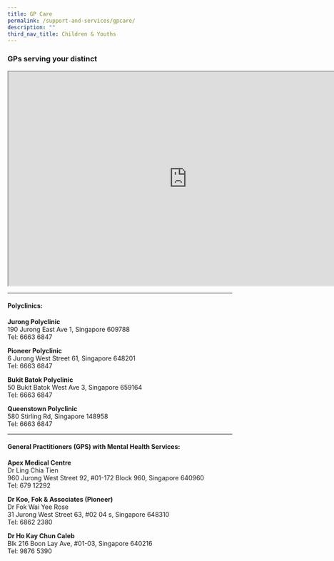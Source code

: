 ```yaml
---
title: GP Care
permalink: /support-and-services/gpcare/
description: ""
third_nav_title: Children & Youths
---
```


<h3>GPs serving your distinct</h3>
<iframe src="https://www.google.com/maps/d/embed?mid=1rUQJfhuhWAL8Rs7bDoON11i7eLvcPYv2&ehbc=2E312F" width="800" height="480"></iframe>

---

<h4>Polyclinics:</h4>

<b>Jurong Polyclinic</b><br>
190 Jurong East Ave 1, Singapore 609788<br>
Tel: 6663 6847<br>
    
<b>Pioneer Polyclinic</b><br>
6 Jurong West Street 61, Singapore 648201<br>
Tel: 6663 6847<br>
    
<b>Bukit Batok Polyclinic</b><br>
50 Bukit Batok West Ave 3, Singapore 659164<br>
Tel: 6663 6847<br>
    
<b>Queenstown Polyclinic</b><br>
580 Stirling Rd, Singapore 148958<br>
Tel: 6663 6847<br>


----

<h4>General Practitioners (GPS) with Mental Health Services:</h4>

<b>Apex Medical Centre</b><br>
Dr Ling Chia Tien<br>
960 Jurong West Street 92, #01-172 Block 960, Singapore 640960<br>
Tel: 679 12292<br>
    
<b>Dr Koo, Fok & Associates (Pioneer)</b><br>
Dr Fok Wai Yee Rose<br>
31 Jurong West Street 63, #02 04 s, Singapore 648310<br>
Tel: 6862 2380<br>
    
<b>Dr Ho Kay Chun Caleb</b><br>
Blk 216 Boon Lay Ave, #01-03, Singapore 640216<br>
Tel: 9876 5390<br>